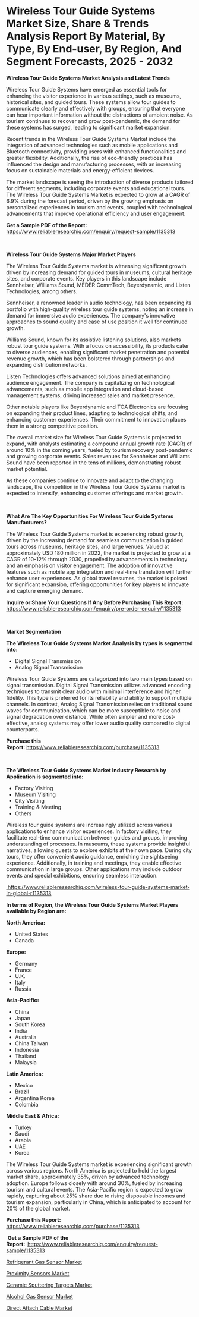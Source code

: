 <p><h1>Wireless Tour Guide Systems Market Size, Share & Trends Analysis Report By Material, By Type, By End-user, By Region, And Segment Forecasts, 2025 - 2032</h1></p><p><strong>Wireless Tour Guide Systems Market Analysis and Latest Trends</strong></p>
<p><p>Wireless Tour Guide Systems have emerged as essential tools for enhancing the visitor experience in various settings, such as museums, historical sites, and guided tours. These systems allow tour guides to communicate clearly and effectively with groups, ensuring that everyone can hear important information without the distractions of ambient noise. As tourism continues to recover and grow post-pandemic, the demand for these systems has surged, leading to significant market expansion.</p><p>Recent trends in the Wireless Tour Guide Systems Market include the integration of advanced technologies such as mobile applications and Bluetooth connectivity, providing users with enhanced functionalities and greater flexibility. Additionally, the rise of eco-friendly practices has influenced the design and manufacturing processes, with an increasing focus on sustainable materials and energy-efficient devices.</p><p>The market landscape is seeing the introduction of diverse products tailored for different segments, including corporate events and educational tours. The Wireless Tour Guide Systems Market is expected to grow at a CAGR of 6.9% during the forecast period, driven by the growing emphasis on personalized experiences in tourism and events, coupled with technological advancements that improve operational efficiency and user engagement.</p></p>
<p><strong>Get a Sample PDF of the Report:&nbsp;</strong> <a href="https://www.reliableresearchiq.com/enquiry/request-sample/1135313?utm_campaign=904&utm_medium=2&utm_source=Github&utm_content=ia&utm_term=10022025&utm_id=wireless-tour-guide-systems">https://www.reliableresearchiq.com/enquiry/request-sample/1135313</a></p>
<p>&nbsp;</p>
<p><strong>Wireless Tour Guide Systems Major Market Players</strong></p>
<p><p>The Wireless Tour Guide Systems market is witnessing significant growth driven by increasing demand for guided tours in museums, cultural heritage sites, and corporate events. Key players in this landscape include Sennheiser, Williams Sound, MEDER CommTech, Beyerdynamic, and Listen Technologies, among others.</p><p>Sennheiser, a renowned leader in audio technology, has been expanding its portfolio with high-quality wireless tour guide systems, noting an increase in demand for immersive audio experiences. The company's innovative approaches to sound quality and ease of use position it well for continued growth.</p><p>Williams Sound, known for its assistive listening solutions, also markets robust tour guide systems. With a focus on accessibility, its products cater to diverse audiences, enabling significant market penetration and potential revenue growth, which has been bolstered through partnerships and expanding distribution networks.</p><p>Listen Technologies offers advanced solutions aimed at enhancing audience engagement. The company is capitalizing on technological advancements, such as mobile app integration and cloud-based management systems, driving increased sales and market presence.</p><p>Other notable players like Beyerdynamic and TOA Electronics are focusing on expanding their product lines, adapting to technological shifts, and enhancing customer experiences. Their commitment to innovation places them in a strong competitive position.</p><p>The overall market size for Wireless Tour Guide Systems is projected to expand, with analysts estimating a compound annual growth rate (CAGR) of around 10% in the coming years, fueled by tourism recovery post-pandemic and growing corporate events. Sales revenues for Sennheiser and Williams Sound have been reported in the tens of millions, demonstrating robust market potential.</p><p>As these companies continue to innovate and adapt to the changing landscape, the competition in the Wireless Tour Guide Systems market is expected to intensify, enhancing customer offerings and market growth.</p></p>
<p>&nbsp;</p>
<p><strong>What Are The Key Opportunities For Wireless Tour Guide Systems Manufacturers?</strong></p>
<p><p>The Wireless Tour Guide Systems market is experiencing robust growth, driven by the increasing demand for seamless communication in guided tours across museums, heritage sites, and large venues. Valued at approximately USD 180 million in 2022, the market is projected to grow at a CAGR of 10-12% through 2030, propelled by advancements in technology and an emphasis on visitor engagement. The adoption of innovative features such as mobile app integration and real-time translation will further enhance user experiences. As global travel resumes, the market is poised for significant expansion, offering opportunities for key players to innovate and capture emerging demand.</p></p>
<p><strong>Inquire or Share Your Questions If Any Before Purchasing This Report:</strong> <a href="https://www.reliableresearchiq.com/enquiry/pre-order-enquiry/1135313?utm_campaign=904&utm_medium=2&utm_source=Github&utm_content=ia&utm_term=10022025&utm_id=wireless-tour-guide-systems">https://www.reliableresearchiq.com/enquiry/pre-order-enquiry/1135313</a></p>
<p>&nbsp;</p>
<p><strong>Market Segmentation</strong></p>
<p><strong>The Wireless Tour Guide Systems Market Analysis by types is segmented into:</strong></p>
<p><ul><li>Digital Signal Transmission</li><li>Analog Signal Transmission</li></ul></p>
<p><p>Wireless Tour Guide Systems are categorized into two main types based on signal transmission. Digital Signal Transmission utilizes advanced encoding techniques to transmit clear audio with minimal interference and higher fidelity. This type is preferred for its reliability and ability to support multiple channels. In contrast, Analog Signal Transmission relies on traditional sound waves for communication, which can be more susceptible to noise and signal degradation over distance. While often simpler and more cost-effective, analog systems may offer lower audio quality compared to digital counterparts.</p></p>
<p><strong>Purchase this Report:&nbsp;</strong><a href="https://www.reliableresearchiq.com/purchase/1135313?utm_campaign=904&utm_medium=2&utm_source=Github&utm_content=ia&utm_term=10022025&utm_id=wireless-tour-guide-systems">https://www.reliableresearchiq.com/purchase/1135313</a></p>
<p>&nbsp;</p>
<p><strong>The Wireless Tour Guide Systems Market Industry Research by Application is segmented into:</strong></p>
<p><ul><li>Factory Visiting</li><li>Museum Visiting</li><li>City Visiting</li><li>Training & Meeting</li><li>Others</li></ul></p>
<p><p>Wireless tour guide systems are increasingly utilized across various applications to enhance visitor experiences. In factory visiting, they facilitate real-time communication between guides and groups, improving understanding of processes. In museums, these systems provide insightful narratives, allowing guests to explore exhibits at their own pace. During city tours, they offer convenient audio guidance, enriching the sightseeing experience. Additionally, in training and meetings, they enable effective communication in large groups. Other applications may include outdoor events and special exhibitions, ensuring seamless interaction.</p></p>
<p><a href="https://www.reliableresearchiq.com/wireless-tour-guide-systems-market-in-global-r1135313?utm_campaign=904&utm_medium=2&utm_source=Github&utm_content=ia&utm_term=10022025&utm_id=wireless-tour-guide-systems">&nbsp;https://www.reliableresearchiq.com/wireless-tour-guide-systems-market-in-global-r1135313</a></p>
<p><strong>In terms of Region, the Wireless Tour Guide Systems Market Players available by Region are:</strong></p>
<p>
    <p> <strong> North America: </strong>
        <ul>
            <li>United States</li>
            <li>Canada</li>
        </ul>
        </p> 
    <p> <strong> Europe: </strong>
        <ul>
            <li>Germany</li>
            <li>France</li>
            <li>U.K.</li>
            <li>Italy</li>
            <li>Russia</li>
        </ul>
        </p> 
    <p> <strong> Asia-Pacific: </strong>
        <ul>
            <li>China</li>
            <li>Japan</li>
            <li>South Korea</li>
            <li>India</li>
            <li>Australia</li>
            <li>China Taiwan</li>
            <li>Indonesia</li>
            <li>Thailand</li>
            <li>Malaysia</li>
        </ul>
        </p> 
    <p> <strong> Latin America: </strong>
        <ul>
            <li>Mexico</li>
            <li>Brazil</li>
            <li>Argentina Korea</li>
            <li>Colombia</li>
        </ul>
        </p> 
    <p> <strong> Middle East & Africa: </strong>
        <ul>
            <li>Turkey</li>
            <li>Saudi</li>
            <li>Arabia</li>
            <li>UAE</li>
            <li>Korea</li>
        </ul>
    </p>
    </p>
<p><p>The Wireless Tour Guide Systems market is experiencing significant growth across various regions. North America is projected to hold the largest market share, approximately 35%, driven by advanced technology adoption. Europe follows closely with around 30%, fueled by increasing tourism and cultural events. The Asia-Pacific region is expected to grow rapidly, capturing about 25% share due to rising disposable incomes and tourism expansion, particularly in China, which is anticipated to account for 20% of the global market.</p></p>
<p><strong>Purchase this Report: </strong><a href="https://www.reliableresearchiq.com/purchase/1135313?utm_campaign=904&utm_medium=2&utm_source=Github&utm_content=ia&utm_term=10022025&utm_id=wireless-tour-guide-systems">https://www.reliableresearchiq.com/purchase/1135313</a></p>
<p>&nbsp;<strong>Get a Sample PDF of the Report:&nbsp;&nbsp;</strong><a href="https://www.reliableresearchiq.com/enquiry/request-sample/1135313?utm_campaign=904&utm_medium=2&utm_source=Github&utm_content=ia&utm_term=10022025&utm_id=wireless-tour-guide-systems">https://www.reliableresearchiq.com/enquiry/request-sample/1135313</a></p>
<p><strong></strong></p>
<p><p><a href="https://github.com/aarajlyre/Market-Research-Report-List-1/blob/main/refrigerant-gas-sensor-market.md?utm_campaign=904&utm_medium=2&utm_source=Github&utm_content=ia&utm_term=10022025&utm_id=wireless-tour-guide-systems">Refrigerant Gas Sensor Market</a></p><p><a href="https://github.com/sponsumelo/Market-Research-Report-List-1/blob/main/proximity-sensors-market.md?utm_campaign=904&utm_medium=2&utm_source=Github&utm_content=ia&utm_term=10022025&utm_id=wireless-tour-guide-systems">Proximity Sensors Market</a></p><p><a href="https://github.com/ritooesiaba/Market-Research-Report-List-1/blob/main/ceramic-sputtering-targets-market.md?utm_campaign=904&utm_medium=2&utm_source=Github&utm_content=ia&utm_term=10022025&utm_id=wireless-tour-guide-systems">Ceramic Sputtering Targets Market</a></p><p><a href="https://github.com/sawrovpipolo/Market-Research-Report-List-1/blob/main/alcohol-gas-sensor-market.md?utm_campaign=904&utm_medium=2&utm_source=Github&utm_content=ia&utm_term=10022025&utm_id=wireless-tour-guide-systems">Alcohol Gas Sensor Market</a></p><p><a href="https://github.com/elvutedipela/Market-Research-Report-List-1/blob/main/direct-attach-cable-market.md?utm_campaign=904&utm_medium=2&utm_source=Github&utm_content=ia&utm_term=10022025&utm_id=wireless-tour-guide-systems">Direct Attach Cable Market</a></p></p>